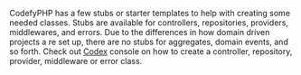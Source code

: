CodefyPHP has a few stubs or starter templates to help with creating some needed classes. Stubs are available for 
controllers, repositories, providers, middlewares, and errors. Due to the differences in how domain driven projects a
re set up, there are no stubs for aggregates, domain events, and so forth. Check out [Codex](https://codefyphp.com/knowledgebase/codex/) 
console on how to create a controller, repository, provider, middleware or error class.